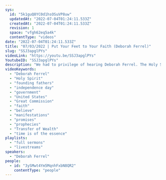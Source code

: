 ```yaml
---
sys:
  id: "5k1guQ8YC0d1hsOSuVP8uw"
  updatedAt: "2022-07-04T01:24:11.533Z"
  createdAt: "2022-07-04T01:24:11.533Z"
  revision: 1
  space: "vfgh62eq5a4k"
  contentType: "videos"
date: "2022-07-04T01:24:11.533Z"
title: "07/03/2022 | Put Your Feet to Your Faith (Deborah Ferrel)"
slug: "SSJ3apglPYs"
videoLink: "https://youtu.be/SSJ3apglPYs"
YoutubeID: "SSJ3apglPYs"
description: "We had to privilege of hearing Deborah Ferrel. The Holy Spirit gave her the connection that the founding fathers incorporated Christ's birth in our government and the United States was created to fulfill the Great Commission. She also discusses the idea of two farmers who were told they would be receiving an abundant crop. One farmer believed and praise God for the manifestation, while the other farmer when out and prepared his field and was ready for the manifestation. Which farmer do you think got the blessing? We must get busy in believing what God has spoken over us, because faith without action is dead. We have so many things to correct and now is the time to do it. Put your faith to your faith and walk in the promises God has given you."
videoKeywords:
  - "Deborah Ferrel"
  - "Holy Spirit"
  - "founding fathers"
  - "independence day"
  - "government"
  - "United States"
  - "Great Commission"
  - "faith"
  - "believe"
  - "manifestations"
  - "promises"
  - "prophecies"
  - "Transfer of Wealth"
  - "time is of the essence"
playlists:
  - "full sermons"
  - "livestreams"
speakers:
  - "Deborah Ferrel"
people:
  - id: "3ySMwt4Ym5MqnhFxbN8QR2"
    contentType: "people"
---
```

